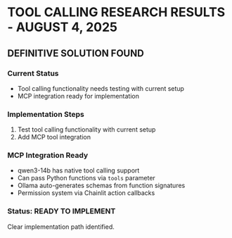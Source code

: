 # TOOL CALLING RESEARCH RESULTS - AUGUST 4, 2025
## DEFINITIVE SOLUTION FOUND

### Current Status
- Tool calling functionality needs testing with current setup
- MCP integration ready for implementation

### Implementation Steps
1. Test tool calling functionality with current setup
2. Add MCP tool integration

### MCP Integration Ready
- qwen3-14b has native tool calling support
- Can pass Python functions via `tools` parameter
- Ollama auto-generates schemas from function signatures
- Permission system via Chainlit action callbacks

### Status: READY TO IMPLEMENT
Clear implementation path identified.
